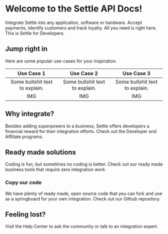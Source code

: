 # Welcome to the Settle API Docs!

Integrate Settle into any application, software or hardware. Accept payments, identify customers and track loyalty. All you need is right here. This is Settle for Developers.

## Jump right in
Here are some popular use-cases for your inspiration.

Use Case 1 | Use Case 2 | Use Case 3
:-------:|:--------:|:-------:
 Some bullshit text to explain. | Some bullshit text to explain. | Some bullshit text to explain.
 IMG | IMG | IMG


## Why integrate?
Besides adding superpowers to a business, Settle offers developers a financial reward for their integration efforts. Check out the Developer and Affiliate programs.

## Ready made solutions
Coding is fun, but sometimes no coding is better. Check out our ready made business tools that require zero integration work.

### Copy our code
We have plenty of ready made, open source code that you can fork and use as a springboard for your own integration. Check out our Github repository.



## Feeling lost?
Visit the Help Center to ask the community or talk to an integration expert.
